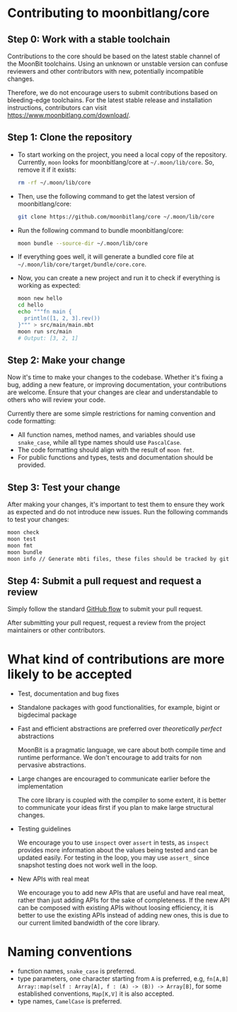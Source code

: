 # Contributing to moonbitlang/core

## Step 0: Work with a stable toolchain

Contributions to the core should be based on the latest stable channel of the MoonBit toolchains. Using an unknown or unstable version can confuse reviewers and other contributors with new, potentially incompatible changes.

Therefore, we do not encourage users to submit contributions based on bleeding-edge toolchains.
For the latest stable release and installation instructions, contributors can visit https://www.moonbitlang.com/download/.

## Step 1: Clone the repository

- To start working on the project, you need a local copy of the repository. Currently, `moon` looks for moonbitlang/core at `~/.moon/lib/core`. So, remove it if it exists:

  ```bash
  rm -rf ~/.moon/lib/core
  ```

- Then, use the following command to get the latest version of moonbitlang/core:

  ```bash
  git clone https://github.com/moonbitlang/core ~/.moon/lib/core
  ```

- Run the following command to bundle moonbitlang/core:

  ```bash
  moon bundle --source-dir ~/.moon/lib/core
  ```

- If everything goes well, it will generate a bundled core file at `~/.moon/lib/core/target/bundle/core.core`.

- Now, you can create a new project and run it to check if everything is working as expected:

  ```bash
  moon new hello
  cd hello
  echo """fn main {
    println([1, 2, 3].rev())
  }""" > src/main/main.mbt
  moon run src/main
  # Output: [3, 2, 1]
  ```

## Step 2: Make your change

Now it's time to make your changes to the codebase. Whether it's fixing a bug, adding a new feature, or improving documentation, your contributions are welcome. Ensure that your changes are clear and understandable to others who will review your code.

Currently there are some simple restrictions for naming convention and code formatting:

- All function names, method names, and variables should use `snake_case`, while all type names should use `PascalCase`.
- The code formatting should align with the result of `moon fmt`.
- For public functions and types, tests and documentation should be provided. 


## Step 3: Test your change

After making your changes, it's important to test them to ensure they work as expected and do not introduce new issues. Run the following commands to test your changes:

  ```bash
  moon check
  moon test
  moon fmt
  moon bundle
  moon info // Generate mbti files, these files should be tracked by git
  ```

## Step 4: Submit a pull request and request a review

Simply follow the standard [GitHub flow](https://docs.github.com/en/get-started/using-github/github-flow) to submit your pull request.

After submitting your pull request, request a review from the project maintainers or other contributors.


# What kind of contributions are more likely to be accepted

- Test, documentation and bug fixes 

- Standalone packages with good functionalities, for example, bigint or bigdecimal package

- Fast and efficient abstractions are preferred over *theoretically perfect* abstractions

   MoonBit is a pragmatic language, we care about both compile time and runtime performance. We don't encourage to add traits for non pervasive abstractions.

- Large changes are encouraged to communicate earlier before the implementation

   The core library is coupled with the compiler to some extent, it is better to communicate your ideas first if you 
   plan to make large structural changes.  

- Testing guidelines

  We encourage you to use `inspect` over `assert` in tests, as `inspect` provides more information about the values being tested and can
  be updated easily. For testing in the loop, you may use `assert_` since snapshot testing does not work well in the loop.

- New APIs with real meat

  We encourage you to add new APIs that are useful and have real meat, rather than just adding APIs for the sake of completeness.
  If the new API can be composed with existing APIs without loosing efficiency, it is better to use the existing APIs instead of adding new ones, this is due to our current limited bandwidth of the core library.

# Naming conventions

- function names, `snake_case` is preferred.
- type parameters, one character starting from `A` is preferred, e.g, `fn[A,B] Array::map(self : Array[A], f : (A) -> (B)) -> Array[B]`, for some established
  conventions, `Map[K,V]` it is also accepted.
- type names, `CamelCase` is preferred.
